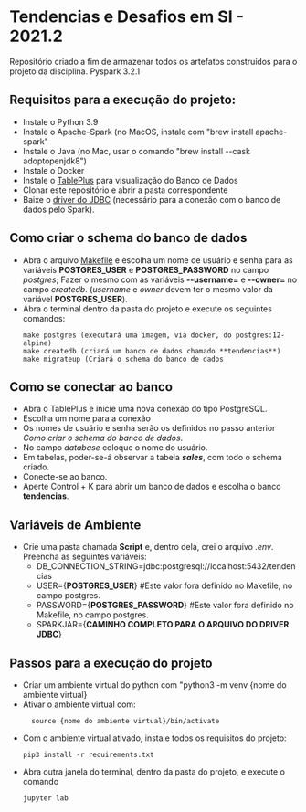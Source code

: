 # Tendencias e Desafios em SI - 2021.2
Repositório criado a fim de armazenar todos os artefatos construídos para o projeto da disciplina. Pyspark 3.2.1

## Requisitos para a execução do projeto:
- Instale o Python 3.9
- Instale o Apache-Spark (no MacOS, instale com "brew install apache-spark"
- Instale o Java (no Mac, usar o comando "brew install --cask adoptopenjdk8")
- Instale o Docker
- Instale o [TablePlus](https://tableplus.com/) para visualização do Banco de Dados
- Clonar este repositório e abrir a pasta correspondente
- Baixe o [driver do JDBC](https://jdbc.postgresql.org/download/postgresql-42.3.5.jar) (necessário para a conexão com o banco de dados pelo Spark).

## Como criar o schema do banco de dados 
- Abra o arquivo [Makefile](Makefile) e escolha um nome de usuário e senha para as variáveis **POSTGRES_USER** e **POSTGRES_PASSWORD** no campo *postgres*; Fazer o mesmo com as variáveis **--username=** e **--owner=** no campo *createdb*. (*username* e *owner* devem ter o mesmo valor da variável **POSTGRES_USER**).
- Abra o terminal dentro da pasta do projeto e execute os seguintes comandos:
  ```
  make postgres (executará uma imagem, via docker, do postgres:12-alpine)
  make createdb (criará um banco de dados chamado **tendencias**)
  make migrateup (Criará o schema do banco de dados
  ```
 
## Como se conectar ao banco
- Abra o TablePlus e inicie uma nova conexão do tipo PostgreSQL.
- Escolha um nome para a conexão
- Os nomes de usuário e senha serão os definidos no passo anterior *Como criar o schema do banco de dados*.
- No campo *database* coloque o nome do usuário.
- Em tabelas, poder-se-á observar a tabela ***sales***, com todo o schema criado.
- Conecte-se ao banco.
- Aperte Control + K para abrir um banco de dados e escolha o banco **tendencias**.

## Variáveis de Ambiente
- Crie uma pasta chamada **Script** e, dentro dela, crei o arquivo *.env*. Preencha as seguintes variáveis:
  -  DB_CONNECTION_STRING=jdbc:postgresql://localhost:5432/tendencias
  -  USER={**POSTGRES_USER**} #Este valor fora definido no Makefile, no campo postgres.
  -  PASSWORD={**POSTGRES_PASSWORD**} #Este valor fora definido no Makefile, no campo postgres.
  -  SPARKJAR={**CAMINHO COMPLETO PARA O ARQUIVO DO DRIVER JDBC**}

## Passos para a execução do projeto
- Criar um ambiente virtual do python com "python3 -m venv {nome do ambiente virtual}
- Ativar o ambiente virtual com:
  ```
    source {nome do ambiente virtual}/bin/activate
  ```
- Com o ambiente virtual ativado, instale todos os requisitos do projeto: 
  ```
  pip3 install -r requirements.txt
  ```
- Abra outra janela do terminal, dentro da pasta do projeto, e execute o comando 
  ```
  jupyter lab
  ```
